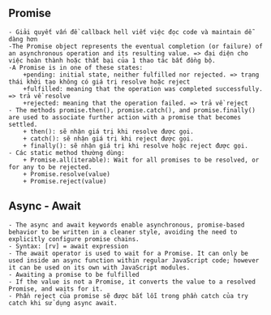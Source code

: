 ## Promise
    - Giải quyết vấn đề callback hell viết việc đọc code và maintain dễ dàng hơn
    -The Promise object represents the eventual completion (or failure) of an asynchronous operation and its resulting value. => đại diện cho việc hoàn thành hoặc thất bại của 1 thao tác bất đồng bộ.
    -A Promise is in one of these states:
        +pending: initial state, neither fulfilled nor rejected. => trạng thái khởi tạo không có giá trị resolve hoặc reject
        +fulfilled: meaning that the operation was completed successfully. => trả về resolve
        +rejected: meaning that the operation failed. => trả về reject
    - The methods promise.then(), promise.catch(), and promise.finally() are used to associate further action with a promise that becomes settled.
        + then(): sẽ nhận giá trị khi resolve được gọi.
        + catch(): sẽ nhận giá trị khi reject được gọi.
        + finally(): sẽ nhận giá trị khi resolve hoặc reject được gọi.
    - Các static method thường dùng:
        + Promise.all(iterable): Wait for all promises to be resolved, or for any to be rejected.
        + Promise.resolve(value)
        + Promise.reject(value)

## Async - Await
    - The async and await keywords enable asynchronous, promise-based behavior to be written in a cleaner style, avoiding the need to explicitly configure promise chains.
    - Syntax: [rv] = await expression
    - The await operator is used to wait for a Promise. It can only be used inside an async function within regular JavaScript code; however it can be used on its own with JavaScript modules.
    - Awaiting a promise to be fulfilled
    - If the value is not a Promise, it converts the value to a resolved Promise, and waits for it.
    - Phần reject của promise sẽ được bắt lỗi trong phần catch của try catch khi sử dụng async await.